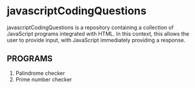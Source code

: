 # javascriptCodingQuestions
javascriptCodingQuestions is a repository containing a collection of 
JavaScript programs integrated with HTML. In this context, this allows 
the user to provide input, with JavaScript immediately providing a response.

## PROGRAMS
1. Palindrome checker
2. Prime number checker